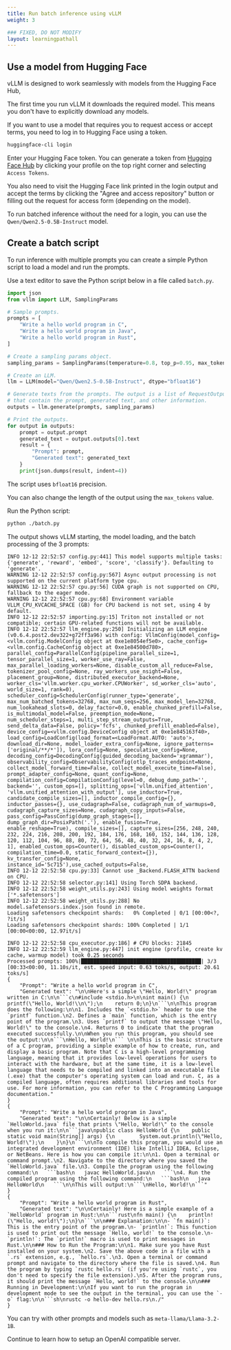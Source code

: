 ```yaml
---
title: Run batch inference using vLLM
weight: 3

### FIXED, DO NOT MODIFY
layout: learningpathall
---
```


## Use a model from Hugging Face

vLLM is designed to work seamlessly with models from the Hugging Face Hub,

The first time you run vLLM it downloads the required model. This means you don't have to explicitly download any models. 

If you want to use a model that requires you to request access or accept terms, you need to log in to Hugging Face using a token.

```bash
huggingface-cli login
```

Enter your Hugging Face token. You can generate a token from [Hugging Face Hub](https://huggingface.co/) by clicking your profile on the top right corner and selecting `Access Tokens`. 

You also need to visit the Hugging Face link printed in the login output and accept the terms by clicking the "Agree and access repository" button or filling out the request for access form (depending on the model).

To run batched inference without the need for a login, you can use the `Qwen/Qwen2.5-0.5B-Instruct` model.

## Create a batch script

To run inference with multiple prompts you can create a simple Python script to load a model and run the prompts. 

Use a text editor to save the Python script below in a file called `batch.py`.

```python
import json
from vllm import LLM, SamplingParams

# Sample prompts.
prompts = [
    "Write a hello world program in C",
    "Write a hello world program in Java",
    "Write a hello world program in Rust",
]

# Create a sampling params object.
sampling_params = SamplingParams(temperature=0.8, top_p=0.95, max_tokens=256)

# Create an LLM.
llm = LLM(model="Qwen/Qwen2.5-0.5B-Instruct", dtype="bfloat16")

# Generate texts from the prompts. The output is a list of RequestOutput objects
# that contain the prompt, generated text, and other information.
outputs = llm.generate(prompts, sampling_params)

# Print the outputs.
for output in outputs:
    prompt = output.prompt
    generated_text = output.outputs[0].text
    result = {
        "Prompt": prompt,
        "Generated text": generated_text
    }
    print(json.dumps(result, indent=4))
```

The script uses `bfloat16` precision. 

You can also change the length of the output using the `max_tokens` value.

Run the Python script:

```bash
python ./batch.py
```

The output shows vLLM starting, the model loading, and the batch processing of the 3 prompts:

```output
INFO 12-12 22:52:57 config.py:441] This model supports multiple tasks: {'generate', 'reward', 'embed', 'score', 'classify'}. Defaulting to 'generate'.
WARNING 12-12 22:52:57 config.py:567] Async output processing is not supported on the current platform type cpu.
WARNING 12-12 22:52:57 cpu.py:56] CUDA graph is not supported on CPU, fallback to the eager mode.
WARNING 12-12 22:52:57 cpu.py:68] Environment variable VLLM_CPU_KVCACHE_SPACE (GB) for CPU backend is not set, using 4 by default.
INFO 12-12 22:52:57 importing.py:15] Triton not installed or not compatible; certain GPU-related functions will not be available.
INFO 12-12 22:52:57 llm_engine.py:250] Initializing an LLM engine (v0.6.4.post2.dev322+g72ff3a96) with config: VllmConfig(model_config=<vllm.config.ModelConfig object at 0xe1e8054ef5e0>, cache_config=<vllm.config.CacheConfig object at 0xe1e84500d780>, parallel_config=ParallelConfig(pipeline_parallel_size=1, tensor_parallel_size=1, worker_use_ray=False, max_parallel_loading_workers=None, disable_custom_all_reduce=False, tokenizer_pool_config=None, ray_workers_use_nsight=False, placement_group=None, distributed_executor_backend=None, worker_cls='vllm.worker.cpu_worker.CPUWorker', sd_worker_cls='auto', world_size=1, rank=0), scheduler_config=SchedulerConfig(runner_type='generate', max_num_batched_tokens=32768, max_num_seqs=256, max_model_len=32768, num_lookahead_slots=0, delay_factor=0.0, enable_chunked_prefill=False, is_multimodal_model=False, preemption_mode=None, num_scheduler_steps=1, multi_step_stream_outputs=True, send_delta_data=False, policy='fcfs', chunked_prefill_enabled=False), device_config=<vllm.config.DeviceConfig object at 0xe1e845163f40>, load_config=LoadConfig(load_format=<LoadFormat.AUTO: 'auto'>, download_dir=None, model_loader_extra_config=None, ignore_patterns=['original/**/*']), lora_config=None, speculative_config=None, decoding_config=DecodingConfig(guided_decoding_backend='xgrammar'), observability_config=ObservabilityConfig(otlp_traces_endpoint=None, collect_model_forward_time=False, collect_model_execute_time=False), prompt_adapter_config=None, quant_config=None, compilation_config=CompilationConfig(level=0, debug_dump_path='', backend='', custom_ops=[], splitting_ops=['vllm.unified_attention', 'vllm.unified_attention_with_output'], use_inductor=True, candidate_compile_sizes=[], inductor_compile_config={}, inductor_passes={}, use_cudagraph=False, cudagraph_num_of_warmups=0, cudagraph_capture_sizes=None, cudagraph_copy_inputs=False, pass_config=PassConfig(dump_graph_stages=[], dump_graph_dir=PosixPath('.'), enable_fusion=True, enable_reshape=True), compile_sizes=[], capture_sizes=[256, 248, 240, 232, 224, 216, 208, 200, 192, 184, 176, 168, 160, 152, 144, 136, 128, 120, 112, 104, 96, 88, 80, 72, 64, 56, 48, 40, 32, 24, 16, 8, 4, 2, 1], enabled_custom_ops=Counter(), disabled_custom_ops=Counter(), compilation_time=0.0, static_forward_context={}), kv_transfer_config=None, instance_id='5c715'),use_cached_outputs=False, 
INFO 12-12 22:52:58 cpu.py:33] Cannot use _Backend.FLASH_ATTN backend on CPU.
INFO 12-12 22:52:58 selector.py:141] Using Torch SDPA backend.
INFO 12-12 22:52:58 weight_utils.py:243] Using model weights format ['*.safetensors']
INFO 12-12 22:52:58 weight_utils.py:288] No model.safetensors.index.json found in remote.
Loading safetensors checkpoint shards:   0% Completed | 0/1 [00:00<?, ?it/s]
Loading safetensors checkpoint shards: 100% Completed | 1/1 [00:00<00:00, 12.97it/s]

INFO 12-12 22:52:58 cpu_executor.py:186] # CPU blocks: 21845
INFO 12-12 22:52:59 llm_engine.py:447] init engine (profile, create kv cache, warmup model) took 0.25 seconds
Processed prompts: 100%|███████████████████████████████████████| 3/3 [00:33<00:00, 11.10s/it, est. speed input: 0.63 toks/s, output: 20.61 toks/s]
{
    "Prompt": "Write a hello world program in C",
    "Generated text": "\n\nHere's a simple \"Hello, World!\" program written in C:\n\n```c\n#include <stdio.h>\n\nint main() {\n    printf(\"Hello, World!\\n\");\n    return 0;\n}\n```\n\nThis program does the following:\n\n1. Includes the `<stdio.h>` header to use the `printf` function.\n2. Defines a `main` function, which is the entry point of the program.\n3. Uses `printf` to output the message \"Hello, World!\" to the console.\n4. Returns 0 to indicate that the program executed successfully.\n\nWhen you run this program, you should see the output:\n\n```\nHello, World!\n``` \n\nThis is the basic structure of a C program, providing a simple example of how to create, run, and display a basic program. Note that C is a high-level programming language, meaning that it provides low-level operations for users to interact with the hardware, but at the same time, it is a low-level language that needs to be compiled and linked into an executable file (.exe) that the computer's operating system can load and run. C, as a compiled language, often requires additional libraries and tools for use. For more information, you can refer to the C Programming Language documentation."
}
{
    "Prompt": "Write a hello world program in Java",
    "Generated text": "\n\nCertainly! Below is a simple `HelloWorld.java` file that prints \"Hello, World!\" to the console when you run it:\n\n```java\npublic class HelloWorld {\n    public static void main(String[] args) {\n        System.out.println(\"Hello, World!\");\n    }\n}\n```\n\nTo compile this program, you would use an integrated development environment (IDE) like IntelliJ IDEA, Eclipse, or NetBeans. Here is how you can compile it:\n\n1. Open a terminal or command prompt.\n2. Navigate to the directory where you saved the `HelloWorld.java` file.\n3. Compile the program using the following command:\n   ```bash\n   javac HelloWorld.java\n   ```\n4. Run the compiled program using the following command:\n   ```bash\n   java HelloWorld\n   ```\n\nThis will output:\n```\nHello, World!\n```"
}
{
    "Prompt": "Write a hello world program in Rust",
    "Generated text": "\n\nCertainly! Here is a simple example of a `HelloWorld` program in Rust:\n\n```rust\nfn main() {\n    println!(\"Hello, world!\");\n}\n```\n\n### Explanation:\n\n- `fn main()`: This is the entry point of the program.\n- `println!`: This function is used to print out the message `Hello, world!` to the console.\n- `println!`: The `println!` macro is used to print messages in Rust.\n\n### How to Run the Program:\n\n1. Make sure you have Rust installed on your system.\n2. Save the above code in a file with a `.rs` extension, e.g., `hello.rs`.\n3. Open a terminal or command prompt and navigate to the directory where the file is saved.\n4. Run the program by typing `rustc hello.rs` (if you're using `rustc`, you don't need to specify the file extension).\n5. After the program runs, it should print the message `Hello, world!` to the console.\n\n### Running in Development:\n\nIf you want to run the program in development mode to see the output in the terminal, you can use the `-o` flag:\n\n```sh\nrustc -o hello-dev hello.rs\n./"
}
```

You can try with other prompts and models such as `meta-llama/Llama-3.2-1B`. 

Continue to learn how to setup an OpenAI compatible server.
